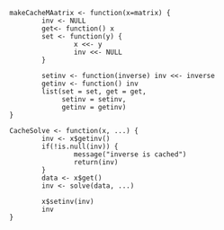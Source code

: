     makeCacheMAatrix <- function(x=matrix) {
            inv <- NULL
            get<- function() x
            set <- function(y) {
                    x <<- y
                    inv <<- NULL
            }
            
            setinv <- function(inverse) inv <<- inverse
            getinv <- function() inv
            list(set = set, get = get,
                 setinv = setinv,
                 getinv = getinv)
    }

    CacheSolve <- function(x, ...) {
            inv <- x$getinv()
            if(!is.null(inv)) {
                    message("inverse is cached")
                    return(inv)
            }
            data <- x$get()
            inv <- solve(data, ...)
            
            x$setinv(inv)
            inv
    }

    